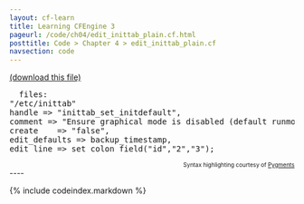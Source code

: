 ```yaml
---
layout: cf-learn
title: Learning CFEngine 3
pageurl: /code/ch04/edit_inittab_plain.cf.html
posttitle: Code > Chapter 4 > edit_inittab_plain.cf
navsection: code
---
```


[(download this file)](https://raw.github.com/zzamboni/cf-learn.info/master/src/ch04/edit_inittab_plain.cf)

<div class="highlight"><pre>  <span class="kd">files</span><span class="p">:</span> 
<span class="p">&quot;</span><span class="nv">/etc/inittab</span><span class="p">&quot;</span>
<span class="kt">handle</span> <span class="o">=&gt;</span> <span class="s">&quot;inittab_set_initdefault&quot;</span><span class="p">,</span>
<span class="kr">comment</span> <span class="o">=&gt;</span> <span class="s">&quot;Ensure graphical mode is disabled (default runmode=3)&quot;</span><span class="p">,</span>
<span class="kr">create</span>    <span class="o">=&gt;</span> <span class="s">&quot;false&quot;</span><span class="p">,</span>
<span class="kr">edit_defaults</span> <span class="o">=&gt;</span> <span class="nf">backup_timestamp</span><span class="p">,</span> 
<span class="kr">edit_line</span> <span class="o">=&gt;</span> <span class="nf">set_colon_field</span><span class="p">(</span><span class="s">&quot;id&quot;</span><span class="p">,</span><span class="s">&quot;2&quot;</span><span class="p">,</span><span class="s">&quot;3&quot;</span><span class="p">);</span> 
</pre></div>

<div align="right"><font size="-2">Syntax highlighting courtesy of <a href="http://blog.zzamboni.org/cfengine3-lexer-for-pygments">Pygments</a></font></div>
----

{% include codeindex.markdown %}
